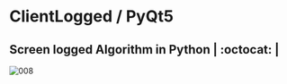 # ClientLogged / PyQt5
## Screen logged Algorithm in Python | :octocat: |

![008](https://user-images.githubusercontent.com/76967004/105397128-6b4e1700-5bff-11eb-8b3b-5e717934652f.jpg)
